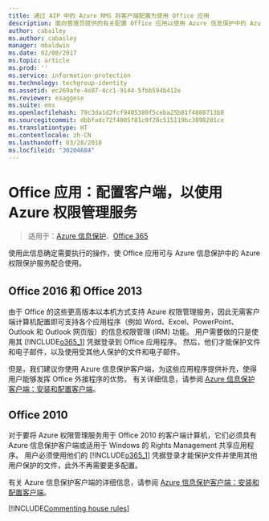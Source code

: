 ```yaml
---
title: 通过 AIP 中的 Azure RMS 将客户端配置为使用 Office 应用
description: 面向管理员提供的有关配置 Office 应用以使用 Azure 信息保护中的 Azure Rights Management 服务的信息和说明。
author: cabailey
ms.author: cabailey
manager: mbaldwin
ms.date: 02/08/2017
ms.topic: article
ms.prod: ''
ms.service: information-protection
ms.technology: techgroup-identity
ms.assetid: ec269afe-4e87-4cc1-9144-5fbb594b412e
ms.reviewer: esaggese
ms.suite: ems
ms.openlocfilehash: 79c3da1d2fcf9405389f5ceba25b81f4808713b8
ms.sourcegitcommit: dbbfadc72f4005f81c9f28c515119bc3098201ce
ms.translationtype: HT
ms.contentlocale: zh-CN
ms.lasthandoff: 03/28/2018
ms.locfileid: "30204684"
---
```

# <a name="office-apps-configuration-for-clients-to-use-the-azure-rights-management-service"></a>Office 应用：配置客户端，以使用 Azure 权限管理服务

>适用于：[Azure 信息保护](https://azure.microsoft.com/pricing/details/information-protection)、[Office 365](http://download.microsoft.com/download/E/C/F/ECF42E71-4EC0-48FF-AA00-577AC14D5B5C/Azure_Information_Protection_licensing_datasheet_EN-US.pdf)


使用此信息确定需要执行的操作，使 Office 应用可与 Azure 信息保护中的 Azure 权限保护服务配合使用。

## <a name="office-2016-and-office-2013"></a>Office 2016 和 Office 2013
由于 Office 的这些更高版本以本机方式支持 Azure 权限管理服务，因此无需客户端计算机配置即可支持各个应用程序（例如 Word、Excel、PowerPoint、Outlook 和 Outlook 网页版）的信息权限管理 (IRM) 功能。 用户需要做的只是使用其 [!INCLUDE[o365_1](../includes/o365_1_md.md)] 凭据登录到 Office 应用程序。 然后，他们才能保护文件和电子邮件，以及使用受其他人保护的文件和电子邮件。

但是，我们建议你使用 Azure 信息保护客户端，为这些应用程序提供补充，使得用户能够发挥 Office 外接程序的优势。 有关详细信息，请参阅 [Azure 信息保护客户端：安装和配置客户端](configure-client.md)。

## <a name="office-2010"></a>Office 2010
对于要将 Azure 权限管理服务用于 Office 2010 的客户端计算机，它们必须具有 Azure 信息保护客户端或适用于 Windows 的 Rights Management 共享应用程序。 用户必须使用他们的 [!INCLUDE[o365_1](../includes/o365_1_md.md)] 凭据登录才能保护文件并使用其他用户保护的文件，此外不再需要更多配置。

有关 Azure 信息保护客户端的详细信息，请参阅 [Azure 信息保护客户端：安装和配置客户端](configure-client.md)。

[!INCLUDE[Commenting house rules](../includes/houserules.md)]
